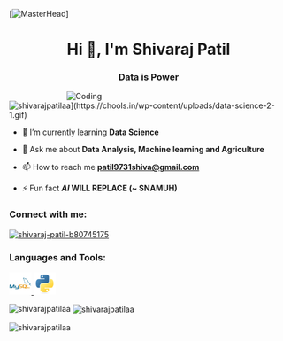 [![MasterHead](https://tenor.com/view/data-analysis-graph-chart-gif-23151718)]
<h1 align="center">Hi 👋, I'm Shivaraj Patil</h1>
<h3 align="center">Data is Power</h3>
<img align= "right" alt = "Coding" width="400" src="[https://lottiefiles.com/animations/meditation-MzzLitAUpC](https://media.giphy.com/media/dyzew7Py7bnW9DiJJj/giphy.gif)">

<p align="left"> <img src="[https://komarev.com/ghpvc/?username=shivarajpatilaa&label=Profile%20views&color=0e75b6&style=flat" alt="shivarajpatilaa](https://chools.in/wp-content/uploads/data-science-2-1.gif)" /> </p>

- 🌱 I’m currently learning **Data Science**

- 💬 Ask me about **Data Analysis, Machine learning and Agriculture**

- 📫 How to reach me **patil9731shiva@gmail.com**

- ⚡ Fun fact ***AI* WILL REPLACE (~ SNAMUH)**

<h3 align="left">Connect with me:</h3>
<p align="left">
<a href="https://linkedin.com/in/shivaraj-patil-b80745175" target="blank"><img align="center" src="https://raw.githubusercontent.com/rahuldkjain/github-profile-readme-generator/master/src/images/icons/Social/linked-in-alt.svg" alt="shivaraj-patil-b80745175" height="30" width="40" /></a>
</p>

<h3 align="left">Languages and Tools:</h3>
<p align="left"> <a href="https://www.mysql.com/" target="_blank" rel="noreferrer"> <img src="https://raw.githubusercontent.com/devicons/devicon/master/icons/mysql/mysql-original-wordmark.svg" alt="mysql" width="40" height="40"/> </a> <a href="https://www.python.org" target="_blank" rel="noreferrer"> <img src="https://raw.githubusercontent.com/devicons/devicon/master/icons/python/python-original.svg" alt="python" width="40" height="40"/> </a> </p>

<p><img align="left" src="https://github-readme-stats.vercel.app/api/top-langs?username=shivarajpatilaa&show_icons=true&locale=en&layout=compact" alt="shivarajpatilaa" /></p>

<p>&nbsp;<img align="center" src="https://github-readme-stats.vercel.app/api?username=shivarajpatilaa&show_icons=true&locale=en" alt="shivarajpatilaa" /></p>

<p><img align="center" src="https://github-readme-streak-stats.herokuapp.com/?user=shivarajpatilaa&" alt="shivarajpatilaa" /></p>
